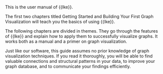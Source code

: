 This is the user manual of {{lke}}.

The first two chapters titled Getting Started and Building Your First 
Graph Visualization will teach you the basics of using {{lke}}.

The following chapters are divided in themes.
They go through the features of {{lke}} and explain how to apply them 
to successfully visualize graphs.
It works both as a manual and a primer on graph visualization.

Just like our software, this guide assumes no prior knowledge of graph 
visualization techniques.
If you read it thoroughly, you will be able to find valuable connections 
and structural patterns in your data, to improve your graph database, 
and to communicate your findings efficiently.
